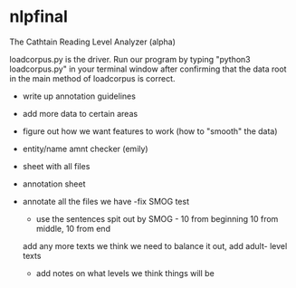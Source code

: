 # nlpfinal

The Cathtain Reading Level Analyzer (alpha)

loadcorpus.py is the driver.
Run our program by typing "python3 loadcorpus.py" in your terminal window after confirming that the data root in the main method of loadcorpus is correct.

- write up annotation guidelines
- add more data to certain areas
- figure out how we want features to work (how to "smooth" the data)
- entity/name amnt checker (emily)


- sheet with all files
- annotation sheet
- annotate all the files we have
	-fix SMOG test
	- use the sentences spit out by SMOG - 10 	from beginning 10 from middle, 10 from end

	add any more texts we think we need to 		balance it out, add adult- level texts

	- add notes on what levels we think things will 	be
